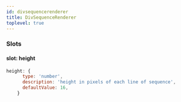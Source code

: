 ```yaml
---
id: divsequencerenderer
title: DivSequenceRenderer
toplevel: true
---
```


### Slots

#### slot: height

```js
height: {
      type: 'number',
      description: 'height in pixels of each line of sequence',
      defaultValue: 16,
    }
```
